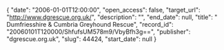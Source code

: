 {
  "date": "2006-01-01T12:00:00", 
  "open_access": false, 
  "target_url": "http://www.dgrescue.org.uk/", 
  "description": "", 
  "end_date": null, 
  "title": " Dumfriesshire & Cumbria Greyhound Rescue", 
  "record_id": "20060101T120000/ShfufsUM578m9/VbyBfh3g==", 
  "publisher": "dgrescue.org.uk", 
  "slug": 44424, 
  "start_date": null
}

